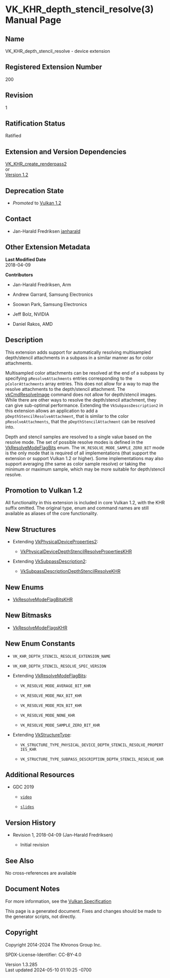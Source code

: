 # VK_KHR_depth_stencil_resolve(3) Manual Page

## Name

VK_KHR_depth_stencil_resolve - device extension



## <a href="#_registered_extension_number" class="anchor"></a>Registered Extension Number

200

## <a href="#_revision" class="anchor"></a>Revision

1

## <a href="#_ratification_status" class="anchor"></a>Ratification Status

Ratified

## <a href="#_extension_and_version_dependencies" class="anchor"></a>Extension and Version Dependencies

[VK_KHR_create_renderpass2](https://registry.khronos.org/vulkan/specs/1.3-extensions/man/html/VK_KHR_create_renderpass2.html)  
or  
[Version 1.2](#versions-1.2)  

## <a href="#_deprecation_state" class="anchor"></a>Deprecation State

- *Promoted* to <a
  href="https://registry.khronos.org/vulkan/specs/1.3-extensions/html/vkspec.html#versions-1.2-promotions"
  target="_blank" rel="noopener">Vulkan 1.2</a>

## <a href="#_contact" class="anchor"></a>Contact

- Jan-Harald Fredriksen <a
  href="https://github.com/KhronosGroup/Vulkan-Docs/issues/new?body=%5BVK_KHR_depth_stencil_resolve%5D%20@janharald%0A*Here%20describe%20the%20issue%20or%20question%20you%20have%20about%20the%20VK_KHR_depth_stencil_resolve%20extension*"
  target="_blank" rel="nofollow noopener"><em></em>janharald</a>

## <a href="#_other_extension_metadata" class="anchor"></a>Other Extension Metadata

**Last Modified Date**  
2018-04-09

**Contributors**  
- Jan-Harald Fredriksen, Arm

- Andrew Garrard, Samsung Electronics

- Soowan Park, Samsung Electronics

- Jeff Bolz, NVIDIA

- Daniel Rakos, AMD

## <a href="#_description" class="anchor"></a>Description

This extension adds support for automatically resolving multisampled
depth/stencil attachments in a subpass in a similar manner as for color
attachments.

Multisampled color attachments can be resolved at the end of a subpass
by specifying `pResolveAttachments` entries corresponding to the
`pColorAttachments` array entries. This does not allow for a way to map
the resolve attachments to the depth/stencil attachment. The
[vkCmdResolveImage](https://registry.khronos.org/vulkan/specs/1.3-extensions/man/html/vkCmdResolveImage.html) command does not allow for
depth/stencil images. While there are other ways to resolve the
depth/stencil attachment, they can give sub-optimal performance.
Extending the `VkSubpassDescription2` in this extension allows an
application to add a `pDepthStencilResolveAttachment`, that is similar
to the color `pResolveAttachments`, that the `pDepthStencilAttachment`
can be resolved into.

Depth and stencil samples are resolved to a single value based on the
resolve mode. The set of possible resolve modes is defined in the
[VkResolveModeFlagBits](https://registry.khronos.org/vulkan/specs/1.3-extensions/man/html/VkResolveModeFlagBits.html) enum. The
`VK_RESOLVE_MODE_SAMPLE_ZERO_BIT` mode is the only mode that is required
of all implementations (that support the extension or support Vulkan 1.2
or higher). Some implementations may also support averaging (the same as
color sample resolve) or taking the minimum or maximum sample, which may
be more suitable for depth/stencil resolve.

## <a href="#_promotion_to_vulkan_1_2" class="anchor"></a>Promotion to Vulkan 1.2

All functionality in this extension is included in core Vulkan 1.2, with
the KHR suffix omitted. The original type, enum and command names are
still available as aliases of the core functionality.

## <a href="#_new_structures" class="anchor"></a>New Structures

- Extending
  [VkPhysicalDeviceProperties2](https://registry.khronos.org/vulkan/specs/1.3-extensions/man/html/VkPhysicalDeviceProperties2.html):

  - [VkPhysicalDeviceDepthStencilResolvePropertiesKHR](https://registry.khronos.org/vulkan/specs/1.3-extensions/man/html/VkPhysicalDeviceDepthStencilResolvePropertiesKHR.html)

- Extending [VkSubpassDescription2](https://registry.khronos.org/vulkan/specs/1.3-extensions/man/html/VkSubpassDescription2.html):

  - [VkSubpassDescriptionDepthStencilResolveKHR](https://registry.khronos.org/vulkan/specs/1.3-extensions/man/html/VkSubpassDescriptionDepthStencilResolveKHR.html)

## <a href="#_new_enums" class="anchor"></a>New Enums

- [VkResolveModeFlagBitsKHR](https://registry.khronos.org/vulkan/specs/1.3-extensions/man/html/VkResolveModeFlagBitsKHR.html)

## <a href="#_new_bitmasks" class="anchor"></a>New Bitmasks

- [VkResolveModeFlagsKHR](https://registry.khronos.org/vulkan/specs/1.3-extensions/man/html/VkResolveModeFlagsKHR.html)

## <a href="#_new_enum_constants" class="anchor"></a>New Enum Constants

- `VK_KHR_DEPTH_STENCIL_RESOLVE_EXTENSION_NAME`

- `VK_KHR_DEPTH_STENCIL_RESOLVE_SPEC_VERSION`

- Extending [VkResolveModeFlagBits](https://registry.khronos.org/vulkan/specs/1.3-extensions/man/html/VkResolveModeFlagBits.html):

  - `VK_RESOLVE_MODE_AVERAGE_BIT_KHR`

  - `VK_RESOLVE_MODE_MAX_BIT_KHR`

  - `VK_RESOLVE_MODE_MIN_BIT_KHR`

  - `VK_RESOLVE_MODE_NONE_KHR`

  - `VK_RESOLVE_MODE_SAMPLE_ZERO_BIT_KHR`

- Extending [VkStructureType](https://registry.khronos.org/vulkan/specs/1.3-extensions/man/html/VkStructureType.html):

  - `VK_STRUCTURE_TYPE_PHYSICAL_DEVICE_DEPTH_STENCIL_RESOLVE_PROPERTIES_KHR`

  - `VK_STRUCTURE_TYPE_SUBPASS_DESCRIPTION_DEPTH_STENCIL_RESOLVE_KHR`

## <a href="#_additional_resources" class="anchor"></a>Additional Resources

- GDC 2019

  - [`video`](https://www.youtube.com/watch?v=GnnEmJFFC7Q&feature=youtu.be&t=1983)

  - [`slides`](https://www.khronos.org/assets/uploads/developers/library/2019-gdc/Vulkan-Depth-Stencil-Resolve-GDC-Mar19.pdf)

## <a href="#_version_history" class="anchor"></a>Version History

- Revision 1, 2018-04-09 (Jan-Harald Fredriksen)

  - Initial revision

## <a href="#_see_also" class="anchor"></a>See Also

No cross-references are available

## <a href="#_document_notes" class="anchor"></a>Document Notes

For more information, see the <a
href="https://registry.khronos.org/vulkan/specs/1.3-extensions/html/vkspec.html#VK_KHR_depth_stencil_resolve"
target="_blank" rel="noopener">Vulkan Specification</a>

This page is a generated document. Fixes and changes should be made to
the generator scripts, not directly.

## <a href="#_copyright" class="anchor"></a>Copyright

Copyright 2014-2024 The Khronos Group Inc.

SPDX-License-Identifier: CC-BY-4.0

Version 1.3.285  
Last updated 2024-05-10 01:10:25 -0700
